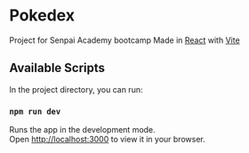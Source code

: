 # Pokedex
Project for Senpai Academy bootcamp
Made in [React](https://en.reactjs.org/) with [Vite](https://github.com/vitejs/vite)

## Available Scripts

In the project directory, you can run:

### `npm run dev`

Runs the app in the development mode.\
Open [http://localhost:3000](http://localhost:3000) to view it in your browser.
